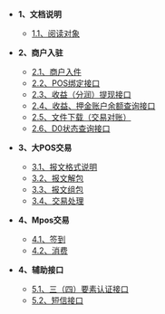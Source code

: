 * **1、文档说明**

    * [1.1、阅读对象](1、文档说明/1.1、阅读对象.md)

* **2、商户入驻**
    
    * [2.1、商户入件](2、商户入驻/2.1、商户入件.md)
    * [2.2、POS绑定接口](2、商户入驻/2.2、POS绑定接口.md)
    * [2.3、收益（分润）提现接口](2、商户入驻/2.3、收益（分润）提现接口.md)
    * [2.4、收益、押金账户余额查询接口](2、商户入驻/2.4、收益、押金账户余额查询接口.md)
    * [2.5、文件下载（交易对账）](2、商户入驻/2.5、文件下载（交易对账）.md)
    * [2.6、D0状态查询接口](2、商户入驻/2.6、D0状态查询接口.md)
    
* **3、大POS交易**
    * [3.1、报文格式说明](3、大POS交易/3.1、报文格式说明.md)
    * [3.2、报文解包](3、大POS交易/3.2、报文解包.md)
    * [3.3、报文组包](3、大POS交易/3.3、报文组包.md)
    * [3.4、交易处理](3、大POS交易/3.4、交易处理.md)
    
* **4、Mpos交易**
    
    * [4.1、签到](4、Mpos交易/4.1、签到.md)
    * [4.2、消费](4、Mpos交易/4.2、消费.md)
    
* **4、辅助接口**
    * [5.1、三（四）要素认证接口](5、辅助接口/5.1、三（四）要素认证接口.md)
    * [5.2、短信接口](5、辅助接口/5.2、短信接口.md)

